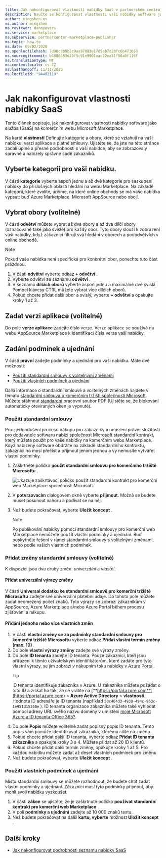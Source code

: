 ```yaml
---
title: Jak nakonfigurovat vlastnosti nabídky SaaS v partnerském centru Microsoftu
description: Naučte se konfigurovat vlastnosti vaší nabídky software jako služba (SaaS) Microsoft Commercial Marketplace v partnerském centru.
author: mingshen-ms
ms.author: mingshen
ms.reviewer: dannyevers
ms.service: marketplace
ms.subservice: partnercenter-marketplace-publisher
ms.topic: how-to
ms.date: 09/02/2020
ms.openlocfilehash: 7d90c9b9b2c9aa97083e17d5ab7d20fc6b471658
ms.sourcegitcommit: b4880683d23f5c91e9901eac22ea31f50a0f116f
ms.translationtype: MT
ms.contentlocale: cs-CZ
ms.lasthandoff: 11/11/2020
ms.locfileid: "94492119"
---
```

# <a name="how-to-configure-your-saas-offer-properties"></a>Jak nakonfigurovat vlastnosti nabídky SaaS

Tento článek popisuje, jak nakonfigurovat vlastnosti nabídky software jako služba (SaaS) na komerčním webu Microsoft Marketplace.

Na kartě **vlastnosti** Definujte kategorie a obory, které se vztahují na vaši nabídku, verzi aplikace a platné smlouvy. Ujistěte se, že jste na této stránce zadali úplné a přesné podrobnosti o vaší nabídce, aby se zobrazovaly správně a nabízely správné sadě zákazníků.

## <a name="select-a-category-for-your-offer"></a>Vyberte kategorii pro vaši nabídku.

V části **kategorie** vyberte aspoň jednu a až dvě kategorie pro seskupení nabídky do příslušných oblastí hledání na webu Marketplace. Na základě kategorií, které zvolíte, určíme, na které online obchody se má vaše nabídka vypsat: buď Azure Marketplace, Microsoft AppSource nebo obojí.

## <a name="select-industries-optional"></a>Vybrat obory (volitelné)

V části **odvětví** můžete vybrat až dva obory a až dva dílčí obory (označované také jako svislé) pro každý obor. Tyto obory slouží k zobrazení vaší nabídky, když zákazníci filtrují svá hledání v oborech a pododvětvích v online obchodě.

> [!NOTE]
> Pokud vaše nabídka není specifická pro konkrétní obor, ponechte tuto část prázdnou.

1. V části **odvětví** vyberte odkaz **+ odvětví** .
1. Vyberte odvětví ze seznamu **odvětví** .
1. V seznamu **dílčích oborů** vyberte aspoň jednu a maximálně dvě svislá. Pomocí klávesy CTRL můžete vybrat více dílčích oborů.
1. Pokud chcete přidat další obor a svislý, vyberte **+ odvětví** a opakujte kroky 1 až 3.

## <a name="specify-an-app-version-optional"></a>Zadat verzi aplikace (volitelné)

 Do pole **verze aplikace** zadejte číslo verze. Verze aplikace se používá na webu AppSource Marketplace k identifikaci čísla verze vaší nabídky.

## <a name="provide-terms-and-conditions"></a>Zadání podmínek a ujednání

V části **právní** zadejte podmínky a ujednání pro vaši nabídku. Máte dvě možnosti:

- [Použití standardní smlouvy s volitelnými změnami](#use-the-standard-contract)
- [Použití vlastních podmínek a ujednání](#use-your-own-terms-and-conditions)

Další informace o standardní smlouvě a volitelných změnách najdete v tématu [standardní smlouva o komerčním tržišti společnosti Microsoft](standard-contract.md). Můžete stáhnout [standardní](https://go.microsoft.com/fwlink/?linkid=2041178) pracovní soubor PDF (Ujistěte se, že blokování automaticky otevíraných oken je vypnuté).

### <a name="use-the-standard-contract"></a>Použití standardní smlouvy

Pro zjednodušení procesu nákupu pro zákazníky a omezení právní složitosti pro dodavatele softwaru nabízí společnost Microsoft standardní kontrakt, který můžete použít pro vaše nabídky na komerčním webu Marketplace. Když nabízený software obdržíte na základě standardního kontraktu, zákazníci ho musí přečíst a přijmout jenom jednou a vy nemusíte vytvářet vlastní podmínky.

1. Zaškrtněte políčko **použít standardní smlouvu pro komerčního tržiště Microsoftu** .

   ![Ukazuje zaškrtávací políčko použít standardní kontrakt pro komerční web Marketplace společnosti Microsoft.](partner-center-portal/media/use-standard-contract.png)
1. V **potvrzovacím** dialogovém okně vyberte **přijmout**. Možná se budete muset posunout nahoru a podívat se na něj.
1. Než budete pokračovat, vyberte **Uložit koncept** .

   > [!NOTE]
   > Po publikování nabídky pomocí standardní smlouvy pro komerční web Marketplace nemůžete použít vlastní podmínky a ujednání. Buď poskytněte řešení v rámci standardní smlouvy s volitelnými změnami, nebo podle vašich vlastních podmínek.

### <a name="add-amendments-to-the-standard-contract-optional"></a>Přidat změny standardní smlouvy (volitelné)

K dispozici jsou dva druhy změn: *univerzální* a *vlastní*.

#### <a name="add-universal-amendment-terms"></a>Přidat univerzální výrazy změny

V části **Universal dodatku ke standardní smlouvě pro komerční tržiště Microsoftu** zadejte své univerzální platební údaje. Do tohoto pole můžete zadat neomezený počet znaků. Tyto výrazy se zobrazí zákazníkům v AppSource, Azure Marketplace a/nebo Azure Portal během procesu zjišťování a nákupu.

#### <a name="add-one-or-more-custom-amendments"></a>Přidání jednoho nebo více vlastních změn

1. V části **vlastní změny se za podmínky standardní smlouvy pro komerční tržiště Microsoftu** vyberte odkaz **Přidat vlastní termín změny (max. 10)** .
1. Do pole **vlastní výrazy změny** zadejte své výrazy změny.
1. Do pole **ID tenanta** zadejte ID tenanta. Pouze zákazníci, kteří jsou přiřazeni k těmto uživatelským identifikátorům, které zadáte pro tyto vlastní výrazy, se jim zobrazí v nákupním toku nabídky v Azure Portal.
   > [!TIP]
   > ID tenanta identifikuje zákazníka v Azure. U zákazníka můžete požádat o toto ID a získat ho tak, že se vrátíte na [**https://portal.azure.com**](https://portal.azure.com)  >  **Azure Active Directory**  >  **vlastnosti**. Hodnota ID adresáře je ID tenanta (například `50c464d3-4930-494c-963c-1e951d15360e` ). ID tenanta organizace zákazníka můžete také vyhledat pomocí adresy URL svého názvu domény v umístění [moje Microsoft Azure a ID tenanta Office 365?](https://www.whatismytenantid.com/).
1. Do pole **Popis** můžete volitelně zadat popisný popis ID tenanta. Tento popis vám pomůže identifikovat zákazníka, kterému cílíte na změnu.
1. Pokud chcete přidat další ID tenanta, vyberte odkaz **Přidat ID tenanta zákazníka** a opakujte kroky 3 a 4. Můžete přidat až 20 ID klientů.
1. Pokud chcete přidat další termín změny, opakujte kroky 1 až 5. Pro každou nabídku můžete zadat až deset vlastních podmínek pro změnu. 
2. Než budete pokračovat, vyberte **Uložit koncept** .

### <a name="use-your-own-terms-and-conditions"></a>Použití vlastních podmínek a ujednání

Místo standardní smlouvy se můžete rozhodnout, že budete chtít zadat vlastní podmínky a ujednání. Zákazníci musí tyto podmínky přijmout, aby mohli svoji nabídku vyzkoušet.

1. V části **zákon** se ujistěte, že je zaškrtnuté políčko **používat standardní kontrakt pro komerční web Marketplace** .
1. V poli **podmínky a ujednání** zadejte až 10 000 znaků textu.
1. Než budete pokračovat na další **kartu, vyberte** možnost **Uložit koncept** .

## <a name="next-steps"></a>Další kroky

- [Jak nakonfigurovat podrobnosti seznamu nabídky SaaS](create-new-saas-offer-listing.md)
